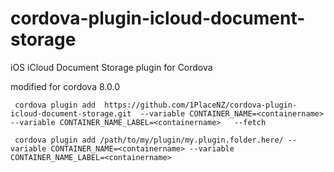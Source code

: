 # cordova-plugin-icloud-document-storage
iOS iCloud Document Storage plugin for Cordova

modified for cordova 8.0.0


     cordova plugin add  https://github.com/1PlaceNZ/cordova-plugin-icloud-document-storage.git  --variable CONTAINER_NAME=<containername> --variable CONTAINER_NAME_LABEL=<containername>   --fetch

     cordova plugin add /path/to/my/plugin/my.plugin.folder.here/ --variable CONTAINER_NAME=<containername> --variable CONTAINER_NAME_LABEL=<containername>
